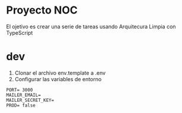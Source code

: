 # Proyecto NOC
El ojetivo es crear una serie de tareas usando Arquitecura Limpia con TypeScript

# dev
1. Clonar el archivo env.template a .env
2. Configurar las variables de entorno
```
PORT= 3000 
MAILER_EMAIL=
MAILER_SECRET_KEY=
PROD= false
```
